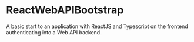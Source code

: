 # ReactWebAPIBootstrap
A basic start to an application with ReactJS and Typescript on the frontend authenticating into a Web API backend.
